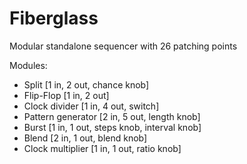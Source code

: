 # Fiberglass
Modular standalone sequencer with 26 patching points

Modules:
- Split [1 in, 2 out, chance knob]
- Flip-Flop [1 in, 2 out]
- Clock divider [1 in, 4 out, switch]
- Pattern generator [2 in, 5 out, length knob]
- Burst [1 in, 1 out, steps knob, interval knob]
- Blend [2 in, 1 out, blend knob]
- Clock multiplier [1 in, 1 out, ratio knob]
